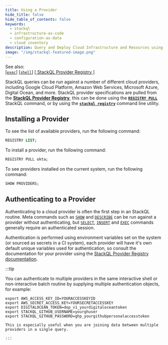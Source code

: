 ```yaml
---
title: Using a Provider
hide_title: false
hide_table_of_contents: false
keywords:
  - stackql
  - infrastructure-as-code
  - configuration-as-data
  - cloud inventory
description: Query and Deploy Cloud Infrastructure and Resources using SQL
image: "/img/stackql-featured-image.png"
---
```


See also:  
[[` exec `]](/docs/command-line-usage/exec) [[` shell `]](/docs/command-line-usage/shell) [[ StackQL Provider Registry ]](https://registry.stackql.io/)

StackQL queries can be run against a number of different cloud providers, including Google Cloud Platform, Amazon Web Services, Microsoft Azure, Digital Ocean, and more. StackQL provider specifications are pulled from the [__StackQL Provider Registry__](https://registry.stackql.io/), this can be done using the [__`REGISTRY PULL`__](/docs/language-spec/registry) StackQL command, or by using the [__`stackql registry`__](/docs/command-line-usage/registry) command line utility.


## Installing a Provider

To see the list of available providers, run the following command:  

```sql
REGISTRY LIST;
```

To install a provider, run the following command:

```sql
REGISTRY PULL okta;
```

To see providers installed on the current system, run the following command:

```sql
SHOW PROVIDERS;
```

## Authenticating to a Provider

Authenticating to a cloud provider is often the first step in an StackQL routine. Meta commands such as [`SHOW`](/docs/language-spec/show) and [`DESCRIBE`](/docs/language-spec/describe) can be run against a provider without authenticating, but [`SELECT`](/docs/language-spec/select), [`INSERT`](/docs/language-spec/insert) and [`EXEC`](/docs/language-spec/exec) commands generally require an authenticated session.  

Authentication is performed using environment variables set on the system (or sourced as secrets in a CI system), each provider will have it's own default unique variables used for authentication, so consult the documentation for your provider using the [StackQL Provider Registry documentation](https://registry.stackql.io/).  

:::tip

You can authenticate to multiple providers in the same interactive shell or non-interactive batch routine by supplying multiple authentication objects, for example:  

```
export AWS_ACCESS_KEY_ID=YOURACCESSKEYID
export AWS_SECRET_ACCESS_KEY=YOURSECRETACCESSKEY
export DIGITALOCEAN_TOKEN=dop_v1_yourdigitaloceantoken
export STACKQL_GITHUB_USERNAME=yourghuser
export STACKQL_GITHUB_PASSWORD=ghp_yourgithubpersonalaccesstoken
```
```
This is especially useful when you are joining data between multiple providers in a single query.

:::


